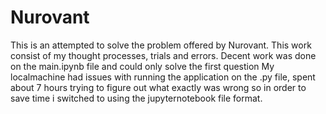 # Nurovant

This is an attempted to solve the problem offered by Nurovant.
This work consist of my thought processes, trials and errors.
Decent work was done on the main.ipynb file and could only solve the first question
My localmachine had issues with running the application on the .py file, spent about 7 hours trying to figure out what exactly was wrong so in order to save time i switched to using the jupyternotebook file format.
